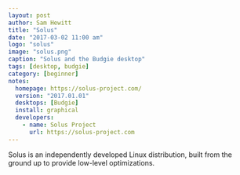 ```yaml
---
layout: post
author: Sam Hewitt
title: "Solus"
date: "2017-03-02 11:00 am"
logo: "solus"
image: "solus.png"
caption: "Solus and the Budgie desktop"
tags: [desktop, budgie]
category: [beginner]
notes:
  homepage: https://solus-project.com/
  version: "2017.01.01"
  desktops: [Budgie]
  install: graphical
  developers:
    - name: Solus Project
      url: https://solus-project.com
---
```


Solus is an independently developed Linux distribution, built from the ground up to provide low-level optimizations.
